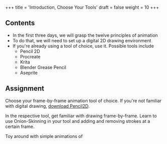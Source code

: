 +++
title = 'Introduction, Choose Your Tools'
draft = false
weight = 10 
+++

## Contents

- In the first three days, we will grasp the twelve principles of animation
- To do that, we will need to set up a digital 2D drawing environment 
- If you're already using a tool of choice, use it. Possible tools include
  - Pencil 2D
  - Procreate
  - Krita
  - Blender Grease Pencil
  - Aseprite

## Assignment

Choose your frame-by-frame animation tool of choice. If you're not familiar with digital drawing, [download Pencil2D](https://www.pencil2d.org/download/).

In the respective tool, get familiar with drawing frame-by-frame. Learn to use Onion-Skinning in your tool and adding and removing strokes at a certain frame.

Toy around with simple animations of 